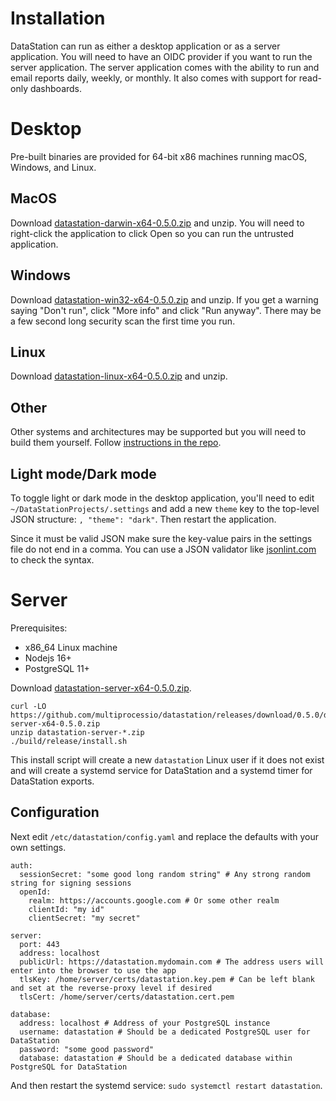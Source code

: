 # Installation

DataStation can run as either a desktop application or as a server
application. You will need to have an OIDC provider if you want to run
the server application. The server application comes with the ability
to run and email reports daily, weekly, or monthly. It also comes with
support for read-only dashboards.

# Desktop

Pre-built binaries are provided for 64-bit x86 machines running macOS,
Windows, and Linux.

## MacOS

Download [datastation-darwin-x64-0.5.0.zip](https://github.com/multiprocessio/datastation/releases/download/0.5.0/datastation-darwin-x64-0.5.0.zip) and unzip. You will need to right-click
the application to click Open so you can run the untrusted
application.

## Windows

Download [datastation-win32-x64-0.5.0.zip](https://github.com/multiprocessio/datastation/releases/download/0.5.0/datastation-win32-x64-0.5.0.zip) and unzip. If you get a warning saying
"Don't run", click "More info" and click "Run anyway". There may be a
few second long security scan the first time you run.

## Linux

Download [datastation-linux-x64-0.5.0.zip](https://github.com/multiprocessio/datastation/releases/download/0.5.0/datastation-linux-x64-0.5.0.zip) and unzip.

## Other

Other systems and architectures may be supported but you will need to
build them yourself. Follow [instructions in the repo](https://github.com/multiprocessio/datastation/blob/master/HACKING.md).

## Light mode/Dark mode

To toggle light or dark mode in the desktop application, you'll need
to edit `~/DataStationProjects/.settings` and add a new `theme` key to the
top-level JSON structure: `, "theme": "dark"`. Then restart the application.

Since it must be valid JSON make sure the key-value pairs in the
settings file do not end in a comma. You can use a JSON validator like
[jsonlint.com](https://jsonlint.com/) to check the syntax.

# Server

Prerequisites:
* x86_64 Linux machine
* Nodejs 16+
* PostgreSQL 11+

Download [datastation-server-x64-0.5.0.zip](https://github.com/multiprocessio/datastation/releases/download/0.5.0/datastation-server-x64-0.5.0.zip).

```
curl -LO https://github.com/multiprocessio/datastation/releases/download/0.5.0/datastation-server-x64-0.5.0.zip
unzip datastation-server-*.zip
./build/release/install.sh
```

This install script will create a new `datastation` Linux user if it
does not exist and will create a systemd service for DataStation and a
systemd timer for DataStation exports.

## Configuration

Next edit `/etc/datastation/config.yaml` and replace the defaults with your own settings.

```
auth:
  sessionSecret: "some good long random string" # Any strong random string for signing sessions
  openId:
    realm: https://accounts.google.com # Or some other realm
    clientId: "my id"
    clientSecret: "my secret"

server:
  port: 443
  address: localhost
  publicUrl: https://datastation.mydomain.com # The address users will enter into the browser to use the app
  tlsKey: /home/server/certs/datastation.key.pem # Can be left blank and set at the reverse-proxy level if desired
  tlsCert: /home/server/certs/datastation.cert.pem

database:
  address: localhost # Address of your PostgreSQL instance
  username: datastation # Should be a dedicated PostgreSQL user for DataStation
  password: "some good password"
  database: datastation # Should be a dedicated database within PostgreSQL for DataStation
```

And then restart the systemd service: `sudo systemctl restart datastation`.